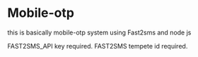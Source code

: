 # Mobile-otp
this is basically mobile-otp system using Fast2sms and node js

FAST2SMS_API key required.
FAST2SMS tempete id required.
